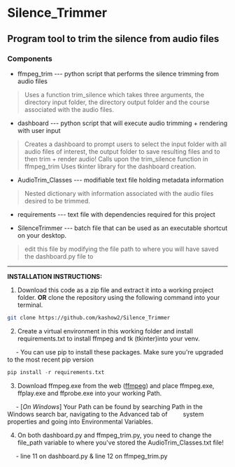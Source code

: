 # Silence_Trimmer
## Program tool to trim the silence from audio files
### Components

- ffmpeg_trim --- python script that performs the silence trimming from audio files
> Uses a function trim_silence which takes three arguments, the directory input folder, the directory output folder and the course associated with the audio files.

- dashboard --- python script that will execute audio trimming + rendering with user input
> Creates a dashboard to prompt users to select the input folder with all audio files of interest, the output folder to save resulting files and to then trim + render audio!
> Calls upon the trim_silence function in ffmpeg_trim
> Uses tkinter library for the dashboard creation.

- AudioTrim_Classes --- modifiable text file holding metadata information
> Nested dictionary with information associated with the audio files desired to be trimmed.

- requirements --- text file with dependencies required for this project

- SilenceTrimmer --- batch file that can be used as an executable shortcut on your desktop.
> edit this file by modifying the file path to where you will have saved the dashboard.py file to

---

**INSTALLATION INSTRUCTIONS:**
1. Download this code as a zip file and extract it into a working project folder. **OR** clone the repository using the following command into your terminal.

 ```bash
 git clone https://github.com/kashow2/Silence_Trimmer
 ```

2. Create a virtual environment in this working folder and install requirements.txt to install ffmpeg and tk (tkinter)into your venv.

&nbsp;&nbsp;&nbsp;&nbsp; - You can use pip to install these packages. Make sure you're upgraded to the most recent pip version
 
 ```python
 pip install -r requirements.txt
 ```

3. Download ffmpeg.exe from the web ([ffmpeg](https://ffmpeg.org/download.html)) and 
   place ffmpeg.exe, ffplay.exe and ffprobe.exe into your working Path.
   
&nbsp;&nbsp;&nbsp;&nbsp; - [*On Windows*] Your Path can be found by searching Path in the Windows search bar, navigating to the Advanced tab of 
&nbsp;&nbsp;&nbsp;&nbsp;&nbsp;&nbsp;&nbsp;&nbsp;system properties and going into Environmental Variables.

4. On both dashboard.py and ffmpeg_trim.py, you need to change the file_path variable to where you've stored the AudioTrim_Classes.txt file!
   
&nbsp;&nbsp;&nbsp;&nbsp; - line 11 on dashboard.py & line 12 on ffmpeg_trim.py
